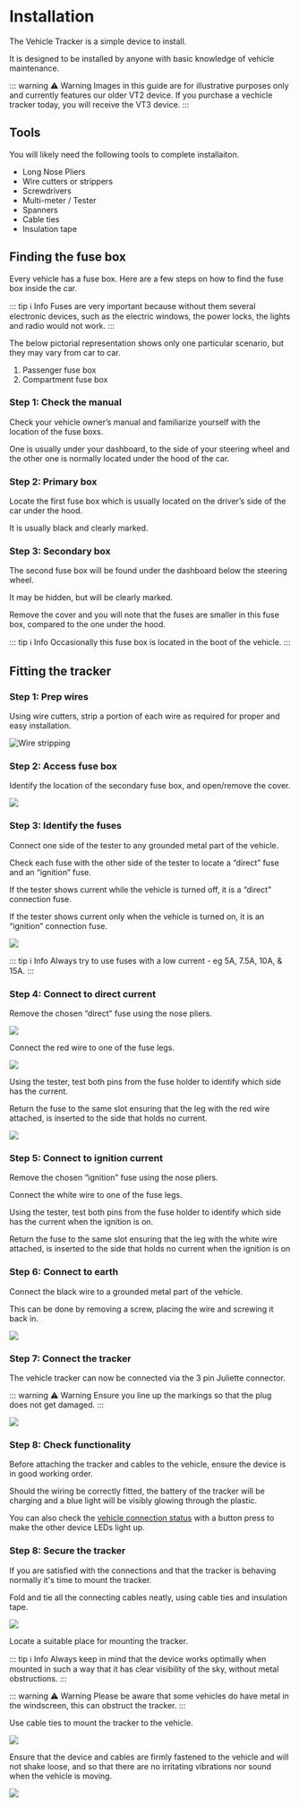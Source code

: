# Installation

The Vehicle Tracker is a simple device to install.

It is designed to be installed by anyone with basic knowledge of vehicle maintenance.

::: warning ⚠️ Warning
Images in this guide are for illustrative purposes only and currently features our older VT2 device.
If you purchase a vechicle tracker today, you will receive the VT3 device.
:::

## Tools

You will likely need the following tools to complete installaiton.

<v-row>
    <v-col
        v-for="(image, index) in toolImageUrls"
        :key="index"
        class="d-flex child-flex"
        cols="toolImageUrls.length"
    >
        <v-img
            :lazy-src="image"
            :src="image"
            aspect-ratio="1"
            class="bg-grey-lighten-2"
            cover
        >
            <template v-slot:placeholder>
                <v-row
                    align="center"
                    class="fill-height ma-0"
                    justify="center"
                >
                    <v-progress-circular
                        color="grey-lighten-5"
                        indeterminate
                    ></v-progress-circular>
                </v-row>
            </template>
        </v-img>
    </v-col>
</v-row>

<script>
// TODO factor this out into a component
export default {
    data() {
        return {
            toolImageUrls: [
                "https://upload.wikimedia.org/wikipedia/commons/1/1e/Alicate_boca_redonda.png",
                "https://upload.wikimedia.org/wikipedia/commons/thumb/e/eb/Wire_cutter_-_Sept._2013.jpg/640px-Wire_cutter_-_Sept._2013.jpg",
                "https://upload.wikimedia.org/wikipedia/commons/thumb/3/39/Swisstools_Screwdrivers_ESD_VDE.jpg/640px-Swisstools_Screwdrivers_ESD_VDE.jpg",
                "https://upload.wikimedia.org/wikipedia/commons/thumb/0/0b/2017_Cyfrowy_miernik_uniwersalny.jpg/640px-2017_Cyfrowy_miernik_uniwersalny.jpg",
                "https://upload.wikimedia.org/wikipedia/commons/thumb/4/42/Bremsleitungsschluessel.JPG/639px-Bremsleitungsschluessel.JPG",
                "https://upload.wikimedia.org/wikipedia/commons/thumb/2/2f/Cable_ties.jpg/640px-Cable_ties.jpg",
                "https://upload.wikimedia.org/wikipedia/commons/thumb/b/b6/Rolls_of_adhesive_tape.jpg/640px-Rolls_of_adhesive_tape.jpg",
            ],
        };
    },
};
</script>

 - Long Nose Pliers
 - Wire cutters or strippers
 - Screwdrivers
 - Multi-meter / Tester
 - Spanners
 - Cable ties
 - Insulation tape

## Finding the fuse box

Every vehicle has a fuse box. Here are a few steps on how to find the fuse box inside the car.

::: tip ℹ️ Info
Fuses are very important because without them several electronic devices, such as the electric windows, the power locks, the lights and radio would not work.
:::

The below pictorial representation shows only one particular scenario, but they may vary from car to car.

<!-- TODO factor this out into a component -->
<v-row>
    <v-col>
        <v-img
            src='https://i.imgur.com/xvugmzY.png'
            alt='Example diagram of fusebox locations'
            max-width="250px"
        />
    </v-col>
    <v-col>
        <ol>
            <li>Passenger fuse box</li>
            <li>Compartment fuse box</li>
        </ol>
    </v-col>
</v-row>

### Step 1: Check the manual

Check your vehicle owner’s manual and familiarize yourself with the location of the fuse boxs.

One is usually under your dashboard, to the side of your steering wheel and the other one is normally located under the hood of the car.

### Step 2: Primary box

Locate the first fuse box which is usually located on the driver’s side of the car under the hood.

It is usually black and clearly marked.

### Step 3: Secondary box

The second fuse box will be found under the dashboard below the steering wheel.

It may be hidden, but will be clearly marked.

Remove the cover and you will note that the fuses are smaller in this fuse box, compared to the one under the hood.

::: tip ℹ️ Info
Occasionally this fuse box is located in the boot of the vehicle.
:::

## Fitting the tracker

### Step 1: Prep wires

Using wire cutters, strip a portion of each wire as required for proper and easy installation.

![Wire stripping](https://i.imgur.com/F2ROuT5.png)

### Step 2: Access fuse box

Identify the location of the secondary fuse box, and open/remove the cover.

![](https://upload.wikimedia.org/wikipedia/commons/thumb/7/7a/Car_fuse_box_Layout.jpg/640px-Car_fuse_box_Layout.jpg)

### Step 3: Identify the fuses

Connect one side of the tester to any grounded metal part of the vehicle.

Check each fuse with the other side of the tester to locate a “direct” fuse and an “ignition” fuse.

If the tester shows current while the vehicle is turned off, it is a “direct” connection fuse.

If the tester shows current only when the vehicle is turned on, it is an “ignition” connection fuse.

![](https://i.imgur.com/D3d4c4K.png)

::: tip ℹ️ Info
Always try to use fuses with a low current - eg 5A, 7.5A, 10A, & 15A.
:::

### Step 4: Connect to direct current

Remove the chosen “direct” fuse using the nose pliers.

![](https://i.imgur.com/xubSP5V.png)

Connect the red wire to one of the fuse legs.

![](https://i.imgur.com/iafp2W9.png)

Using the tester, test both pins from the fuse holder to identify which side has the current.

Return the fuse to the same slot ensuring that the leg with the red wire attached, is inserted to the side that holds no current.

![](https://i.imgur.com/jFVRuv3.png)

### Step 5: Connect to ignition current

Remove the chosen “ignition” fuse using the nose pliers.

Connect the white wire to one of the fuse legs.

Using the tester, test both pins from the fuse holder to identify which side has the current when the ignition is on.

Return the fuse to the same slot ensuring that the leg with the white wire attached, is inserted to the side that holds no current when the ignition is on

### Step 6: Connect to earth

Connect the black wire to a grounded metal part of the vehicle.

This can be done by removing a screw, placing the wire and screwing it back in.

![](https://i.imgur.com/qSuXSXQ.png)

### Step 7: Connect the tracker

The vehicle tracker can now be connected via the 3 pin Juliette connector.

::: warning ⚠️ Warning
Ensure you line up the markings so that the plug does not get damaged.
:::

![](https://i.imgur.com/c7zaNPd.png)


### Step 8: Check functionality

Before attaching the tracker and cables to the vehicle, ensure the device is in good working order.

Should the wiring be correctly fitted, the battery of the tracker will be charging and a blue light will be visibly glowing through the plastic.

You can also check the [vehicle connection status](/devices/vehicle/#vehicle-connection-status) with a button press to make the other device LEDs light up.

### Step 8: Secure the tracker

If you are satisfied with the connections and that the tracker is behaving normally it's time to mount the tracker.

Fold and tie all the connecting cables neatly, using cable ties and insulation tape.

![](https://i.imgur.com/SaDkRZw.png)

Locate a suitable place for mounting the tracker.

::: tip ℹ️ Info
Always keep in mind that the device works optimally when mounted in such a way that it has clear visibility of the sky, without metal obstructions.
:::

::: warning ⚠️ Warning
Please be aware that some vehicles do have metal in the windscreen, this can obstruct the tracker.
:::

Use cable ties to mount the tracker to the vehicle.

![](https://i.imgur.com/Kp9WmiA.png)

Ensure that the device and cables are firmly fastened to the vehicle and will not shake loose, and so that there are no irritating vibrations nor sound when the vehicle is moving.

![](https://i.imgur.com/qhWL4qk.png)
